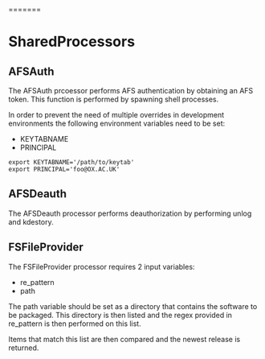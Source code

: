=======
# SharedProcessors


## AFSAuth

The AFSAuth prcoessor performs AFS authentication by obtaining an AFS token.
This function is performed by spawning shell processes.

In order to prevent the need of multiple overrides in development environments the following environment variables need to be set:
* KEYTABNAME
* PRINCIPAL

```shell
export KEYTABNAME='/path/to/keytab'
export PRINCIPAL='foo@OX.AC.UK'
```

## AFSDeauth

The AFSDeauth processor performs deauthorization by performing unlog and kdestory.

## FSFileProvider


The FSFileProvider processor requires 2 input variables:
* re_pattern
* path

The path variable should be set as a directory that contains the software to be packaged.
This directory is then listed and the regex provided in re_pattern is then performed on this list.

Items that match this list are then compared and the newest release is returned.
